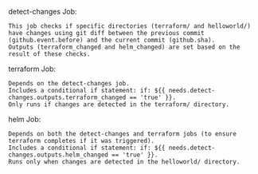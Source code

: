 detect-changes Job:

    This job checks if specific directories (terraform/ and helloworld/) have changes using git diff between the previous commit (github.event.before) and the current commit (github.sha).
    Outputs (terraform_changed and helm_changed) are set based on the result of these checks.

terraform Job:

    Depends on the detect-changes job.
    Includes a conditional if statement: if: ${{ needs.detect-changes.outputs.terraform_changed == 'true' }}.
    Only runs if changes are detected in the terraform/ directory.

helm Job:

    Depends on both the detect-changes and terraform jobs (to ensure terraform completes if it was triggered).
    Includes a conditional if statement: if: ${{ needs.detect-changes.outputs.helm_changed == 'true' }}.
    Runs only when changes are detected in the helloworld/ directory.
    